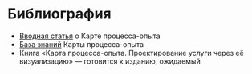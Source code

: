 # Библиография

* [Вводная статья](https://ashapiro.ru/articles/xpm) о Карте процесса-опыта
* [База знаний](https://github.com/Byndyusoft/xp-mapping) Карты процесса-опыта
* Книга «Карта процесса-опыта. Проектирование услуги через её визуализацию» — готовится к изданию, ожидаемый&#x20;
